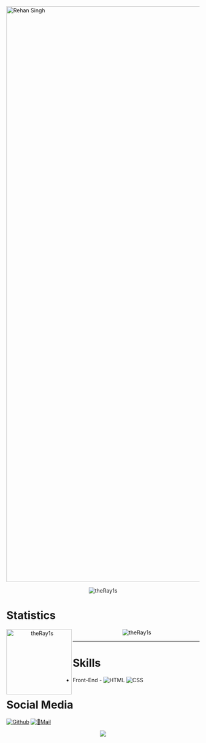 <img src="https://capsule-render.vercel.app/api?type=waving&color=gradient&height=250&text=%20Rehan%20Singh%20&fontAlignY=35&desc=||%20%2022%20|%20M%20|%20Student%20|%20India%20%20||&descAlign=50&descAlignY=60" alt= "Rehan Singh" width="1500" />
<p align="center"><img src="https://github-profile-trophy.vercel.app/?username=theRay1s&theme=onedark&column=6" alt="theRay1s" /></a> </p>

# Statistics #

<p align="center"><img height="170" align="left" src="https://github-readme-stats.vercel.app/api?username=theRay1s&include_all_commits=true&theme=onedark&count_private=true" alt="theRay1s"> &nbsp<img src="https://github-readme-stats.vercel.app/api/top-langs?username=theRay1s&show_icons=true&locale=en&layout=compact&theme=onedark&count_private=true" alt="theRay1s" /></p>

---

# Skills #
- Front-End -
![HTML](https://img.shields.io/badge/HTML%2085%25-red.svg)
![CSS](https://img.shields.io/badge/CSS%2085%25-purple.svg)

# Social Media #
  [![Github](https://img.shields.io/badge/-Github-000?style=flat&logo=Github&logoColor=white)](https://github.com/theRay1s)
  [![💌Mail](https://img.shields.io/badge/Mail-rehandagur%40outlook.com-blue)](rehandagur@outlook.com)

<p align="center">
  <a href="https://t.me/charlie_117"><img src="https://img.shields.io/badge/Telegram-2CA5E0?style=for-the-badge&logo=telegram&logoColor=white" /></a>
</p>
